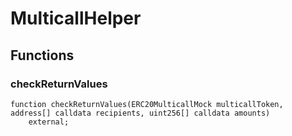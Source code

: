 # MulticallHelper

## Functions
### checkReturnValues


```solidity
function checkReturnValues(ERC20MulticallMock multicallToken, address[] calldata recipients, uint256[] calldata amounts)
    external;
```

